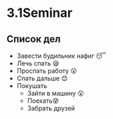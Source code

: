 # 3.1Seminar

## Список дел
* Завести будильник нафиг :sleeping:
* Лечь спать :sleepy:
* Проспать работу :open_mouth:
* Спать дальше :blush:
* Покушать
  * Зайти в машину :open_mouth:
  * Поехать:cold_sweat:
  * Забрать друзей
